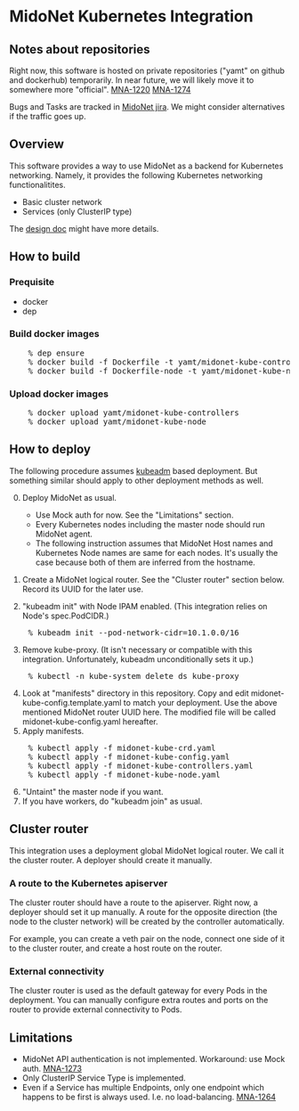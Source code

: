 # MidoNet Kubernetes Integration

## Notes about repositories

Right now, this software is hosted on private repositories
("yamt" on github and dockerhub) temporarily.
In near future, we will likely move it to somewhere more "official".
[MNA-1220][MNA-1220]
[MNA-1274][MNA-1274]

[MNA-1220]: https://midonet.atlassian.net/browse/MNA-1220
[MNA-1274]: https://midonet.atlassian.net/browse/MNA-1274

Bugs and Tasks are tracked in [MidoNet jira][jira].
We might consider alternatives if the traffic goes up.

[jira]: https://midonet.atlassian.net/

## Overview

This software provides a way to use MidoNet as a backend for
Kubernetes networking. Namely, it provides the following Kubernetes
networking functionalitites.

* Basic cluster network
* Services (only ClusterIP type)

The [design doc][design] might have more details.

[design]: https://docs.google.com/document/d/1dYwz26I6NXO0MnbUf_pnC2Ihoz1Kdp0Pdm0DmEmGn4I/edit

## How to build

### Prequisite

- docker
- dep

### Build docker images

<pre>
	% dep ensure
	% docker build -f Dockerfile -t yamt/midonet-kube-controllers .
	% docker build -f Dockerfile-node -t yamt/midonet-kube-node .
</pre>

### Upload docker images

<pre>
	% docker upload yamt/midonet-kube-controllers
	% docker upload yamt/midonet-kube-node
</pre>

## How to deploy

The following procedure assumes [kubeadm][kubeadm] based deployment.
But something similar should apply to other deployment methods as well.

[kubeadm]: https://kubernetes.io/docs/setup/independent/create-cluster-kubeadm/

0. Deploy MidoNet as usual.

   * Use Mock auth for now. See the "Limitations" section.
   * Every Kubernetes nodes including the master node should run MidoNet agent.
   * The following instruction assumes that MidoNet Host names and
     Kubernetes Node names are same for each nodes. It's usually the case
     because both of them are inferred from the hostname.

1. Create a MidoNet logical router.
   See the "Cluster router" section below.
   Record its UUID for the later use.
2. "kubeadm init" with Node IPAM enabled.
   (This integration relies on Node's spec.PodCIDR.)
<pre>
	% kubeadm init --pod-network-cidr=10.1.0.0/16
</pre>
3. Remove kube-proxy.
   (It isn't necessary or compatible with this integration.
   Unfortunately, kubeadm unconditionally sets it up.)
<pre>
	% kubectl -n kube-system delete ds kube-proxy
</pre>
4. Look at "manifests" directory in this repository.
   Copy and edit midonet-kube-config.template.yaml to match your deployment.
   Use the above mentioned MidoNet router UUID here.
   The modified file will be called midonet-kube-config.yaml hereafter.
5. Apply manifests.
<pre>
	% kubectl apply -f midonet-kube-crd.yaml
	% kubectl apply -f midonet-kube-config.yaml
	% kubectl apply -f midonet-kube-controllers.yaml
	% kubectl apply -f midonet-kube-node.yaml
</pre>
6. "Untaint" the master node if you want.
7. If you have workers, do "kubeadm join" as usual.

## Cluster router

This integration uses a deployment global MidoNet logical router.
We call it the cluster router.
A deployer should create it manually.

### A route to the Kubernetes apiserver

The cluster router should have a route to the apiserver.
Right now, a deployer should set it up manually.
A route for the opposite direction (the node to the cluster network) will
be created by the controller automatically.

For example, you can create a veth pair on the node, connect one side of
it to the cluster router, and create a host route on the router.

### External connectivity

The cluster router is used as the default gateway for every Pods
in the deployment. You can manually configure extra routes and ports
on the router to provide external connectivity to Pods.

## Limitations

* MidoNet API authentication is not implemented.  Workaround: use Mock auth.
  [MNA-1273][MNA-1273]
* Only ClusterIP Service Type is implemented.
* Even if a Service has multiple Endpoints, only one endpoint which happens
  to be first is always used.  I.e. no load-balancing. [MNA-1264][MNA-1264]

[MNA-1273]: https://midonet.atlassian.net/browse/MNA-1273
[MNA-1264]: https://midonet.atlassian.net/browse/MNA-1264
